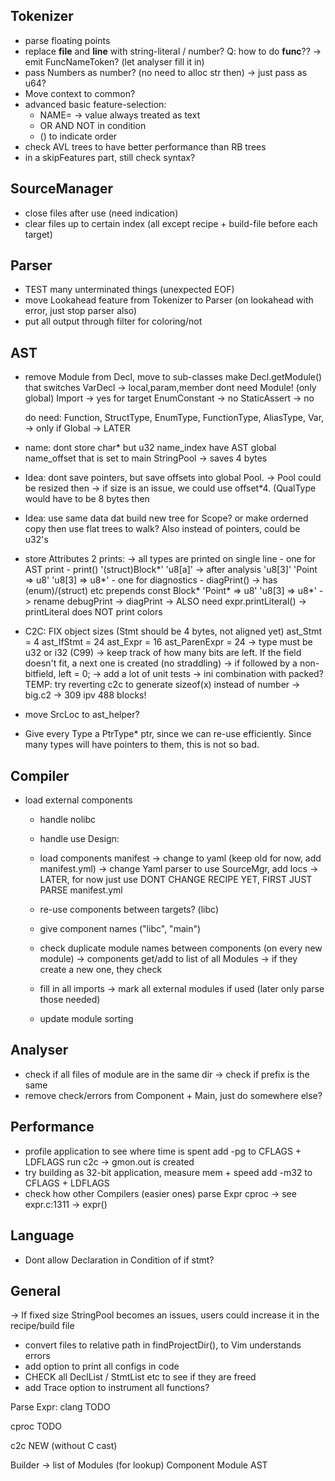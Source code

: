 
## Tokenizer
- parse floating points
- replace __file__ and __line__ with string-literal / number?
    Q: how to do __func__??
        -> emit FuncNameToken? (let analyser fill it in)
- pass Numbers as number? (no need to alloc str then) -> just pass as u64?
- Move context to common?
- advanced basic feature-selection:
    - NAME=<value> -> value always treated as text
    - OR AND NOT in condition
    - () to indicate order
- check AVL trees to have better performance than RB trees
- in a skipFeatures part, still check syntax?

## SourceManager
- close files after use (need indication)
- clear files up to certain index (all except recipe + build-file before each target)

## Parser
- TEST many unterminated things (unexpected EOF)
- move Lookahead feature from Tokenizer to Parser (on lookahead with error, just stop parser also)
- put all output through filter for coloring/not

## AST
- remove Module from Decl, move to sub-classes
    make Decl.getModule() that switches
    VarDecl -> local,param,member dont need Module! (only global)
    Import -> yes for target
    EnumConstant -> no
    StaticAssert -> no

    do need:
    Function,
    StructType,
    EnumType,
    FunctionType,
    AliasType,
    Var,        -> only if Global
    -> LATER
- name: dont store char* but u32 name_index
    have AST global name_offset that is set to main StringPool
    -> saves 4 bytes
- Idea: dont save pointers, but save offsets into global Pool.
    -> Pool could be resized then
    -> if size is an issue, we could use offset*4. (QualType would have to be 8 bytes then
- Idea: use same data dat build new tree for Scope?
    or make orderned copy then use flat trees to walk? Also instead of pointers, could be u32's
- store Attributes
    2 prints:
        -> all types are printed on single line
        - one for AST print - print()
            '(struct)Block*'
            'u8[a]' -> after analysis 'u8[3]'
            'Point => u8'
            'u8[3] => u8*'
        - one for diagnostics - diagPrint()
            -> has (enum)/(struct) etc prepends
            const Block*
            'Point* => u8'
            'u8[3] => u8*'
        -> rename debugPrint -> diagPrint
    -> ALSO need expr.printLiteral()
        -> printLiteral does NOT print colors
- C2C: FIX object sizes (Stmt should be 4 bytes, not aligned yet)
    ast_Stmt = 4
    ast_IfStmt = 24
    ast_Expr = 16
    ast_ParenExpr = 24
    -> type must be u32 or i32 (C99)
    -> keep track of how many bits are left. If the field doesn't fit, a next one is created (no straddling)
    -> if followed by a non-bitfield, left = 0;
    -> add a lot of unit tests
    -> ini combination with packed?
    TEMP: try reverting c2c to generate sizeof(x) instead of number
        -> big.c2 -> 309 ipv 488 blocks!
- move SrcLoc to ast_helper?
- Give every Type a PtrType* ptr, since we can re-use efficiently. Since many types will have
    pointers to them, this is not so bad.


## Compiler
- load external components
    - handle nolibc
    - handle use
    Design:
    - load components manifest
        -> change to yaml (keep old for now, add manifest.yml)
        -> change Yaml parser to use SourceMgr, add locs
            -> LATER, for now just use
        DONT CHANGE RECIPE YET, FIRST JUST PARSE manifest.yml
    - re-use components between targets? (libc)

    - give component names ("libc", "main")
    - check duplicate module names between components (on every new module)
        -> components get/add to list of all Modules
            -> if they create a new one, they check
    - fill in all imports
        -> mark all external modules if used (later only parse those needed)
    - update module sorting



## Analyser
- check if all files of module are in the same dir
    -> check if prefix is the same
- remove check/errors from Component + Main, just do somewhere else?

## Performance
- profile application to see where time is spent
    add -pg to CFLAGS + LDFLAGS
    run c2c
    -> gmon.out is created
- try building as 32-bit application, measure mem + speed
    add -m32 to CFLAGS + LDFLAGS
- check how other Compilers (easier ones) parse Expr
    cproc -> see expr.c:1311 -> expr()

## Language
- Dont allow Declaration in Condition of if stmt?

## General
-> If fixed size StringPool becomes an issues, users could increase it in the recipe/build file
- convert files to relative path in findProjectDir(), to Vim understands errors
- add option to print all configs in code
- CHECK all DeclList / StmtList etc to see if they are freed
- add Trace option to instrument all functions?

Parse Expr:
clang
    TODO

cproc
    TODO

c2c
    NEW (without C cast)

Builder
    -> list of Modules (for lookup)
  Component
    Module
      AST
